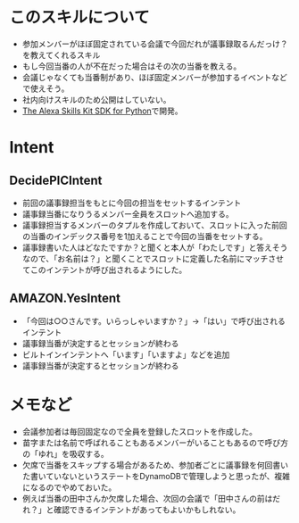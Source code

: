 # このスキルについて
- 参加メンバーがほぼ固定されている会議で今回だれが議事録取るんだっけ？を教えてくれるスキル
- もし今回当番の人が不在だった場合はその次の当番を教える。
- 会議じゃなくても当番制があり、ほぼ固定メンバーが参加するイベントなどで使えそう。
- 社内向けスキルのため公開はしていない。
- [The Alexa Skills Kit SDK for Python](https://github.com/alexa/alexa-skills-kit-sdk-for-python)で開発。

# Intent
## DecidePICIntent
- 前回の議事録担当をもとに今回の担当をセットするインテント
- 議事録当番になりうるメンバー全員をスロットへ追加する。
- 議事録担当するメンバーのタプルを作成しておいて、スロットに入った前回の当番のインデックス番号を1加えることで今回の当番をセットする。
- 議事録書いた人はどなたですか？と聞くと本人が「わたしです」と答えそうなので、「お名前は？」と聞くことでスロットに定義した名前にマッチさせてこのインテントが呼び出されるようにした。

## AMAZON.YesIntent
- 「今回は○○さんです。いらっしゃいますか？」→「はい」で呼び出されるインテント
- 議事録当番が決定するとセッションが終わる
- ビルトインインテントへ「います」「いますよ」などを追加
- 議事録当番が決定するとセッションが終わる


# メモなど
- 会議参加者は毎回固定なので全員を登録したスロットを作成した。
- 苗字または名前で呼ばれることもあるメンバーがいることもあるので呼び方の「ゆれ」を吸収する。
- 欠席で当番をスキップする場合があるため、参加者ごとに議事録を何回書いた書いていないというステートをDynamoDBで管理しようと思ったが、複雑になるのでやめておいた。
- 例えば当番の田中さんか欠席した場合、次回の会議で「田中さんの前はだれ？」と確認できるインテントがあってもよいかもしれない。
